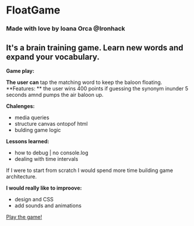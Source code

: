 # FloatGame

### Made with love by Ioana Orca @Ironhack

## **It's a** brain training game. Learn new words and expand your vocabulary.

**Game play:**

**The user can** tap the matching word to keep the baloon floating.
**Features: ** the user wins 400 points if guessing the synonym inunder 5 seconds amnd pumps the air baloon up.

**Chalenges:**

- media queries
- structure canvas ontopof html
- bulding game logic

**Lessons learned:**

- how to debug | no console.log
- dealing with time intervals

If I were to start from scratch I would spend more time building game architecture.

**I would really like to improove:**

- design and CSS
- add sounds and animations

[Play the game!](https://ioanaorca.github.io/FloatGame/)


